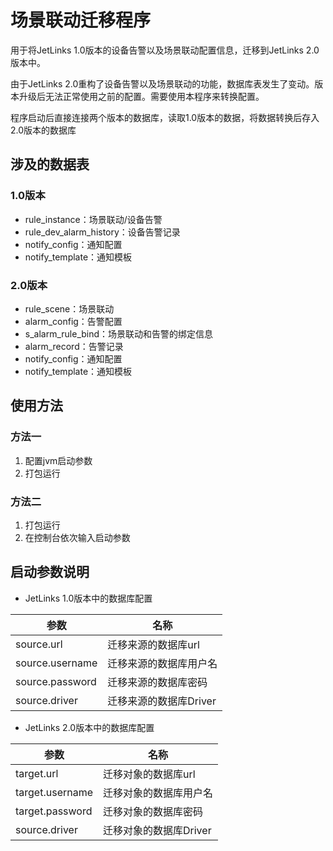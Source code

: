 # 场景联动迁移程序

用于将JetLinks 1.0版本的设备告警以及场景联动配置信息，迁移到JetLinks 2.0版本中。
  
由于JetLinks 2.0重构了设备告警以及场景联动的功能，数据库表发生了变动。版本升级后无法正常使用之前的配置。需要使用本程序来转换配置。

程序启动后直接连接两个版本的数据库，读取1.0版本的数据，将数据转换后存入2.0版本的数据库

## 涉及的数据表
### 1.0版本
- rule_instance：场景联动/设备告警
- rule_dev_alarm_history：设备告警记录
- notify_config：通知配置
- notify_template：通知模板
### 2.0版本
- rule_scene：场景联动
- alarm_config：告警配置
- s_alarm_rule_bind：场景联动和告警的绑定信息
- alarm_record：告警记录
- notify_config：通知配置
- notify_template：通知模板

## 使用方法
### 方法一
1. 配置jvm启动参数
2. 打包运行
### 方法二
1. 打包运行
2. 在控制台依次输入启动参数

## 启动参数说明
- JetLinks 1.0版本中的数据库配置

|参数|名称
|---|---|
|source.url|迁移来源的数据库url|
|source.username|迁移来源的数据库用户名|
|source.password|迁移来源的数据库密码|
|source.driver|迁移来源的数据库Driver|

- JetLinks 2.0版本中的数据库配置

|参数|名称
|---|---|
|target.url|迁移对象的数据库url|
|target.username|迁移对象的数据库用户名|
|target.password|迁移对象的数据库密码|
|source.driver|迁移对象的数据库Driver|

